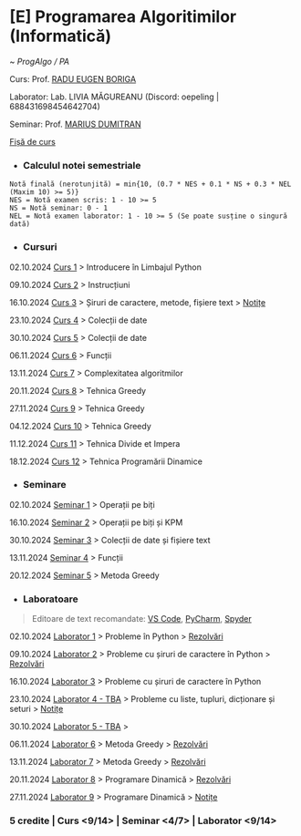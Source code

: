# [E] Programarea Algoritimilor (Informatică)
~ *ProgAlgo / PA*

Curs: Prof. [RADU EUGEN BORIGA](mailto:radu.boriga@fmi.unibuc.ro)

Laborator: Lab. LIVIA MĂGUREANU (Discord: oepeling | 688431698454642704)

Seminar: Prof. [MARIUS DUMITRAN](mailto:marius.dumitran@fmi.unibuc.ro)

[Fișă de curs](https://cursuri.fmi.unibuc.ro/api/uploads/db2457ca-bb89-499f-b779-566f35615f59.pdf)

* ### Calculul notei semestriale
```
Notă finală (nerotunjită) = min{10, (0.7 * NES + 0.1 * NS + 0.3 * NEL (Maxim 10) >= 5)}
NES = Notă examen scris: 1 - 10 >= 5
NS = Notă seminar: 0 - 1
NEL = Notă examen laborator: 1 - 10 >= 5 (Se poate susține o singură dată)
```

* ### Cursuri

02.10.2024 [Curs 1](https://github.com/vlaxcs/FMI-INFO-S15-2024-2027/blob/facdbd0dffd10407c98a4d70c8d31f29efc72e61/Anul%20I%20-%20Licen%C8%9B%C4%83/Semestrul%20I/Programarea%20Algoritmilor/Cursuri/01.%20Introducere%20%C3%AEn%20limbajul%20Python%20-%2002.10.2024.pdf) > Introducere în Limbajul Python

09.10.2024 [Curs 2](https://github.com/vlaxcs/FMI-INFO-S15-2024-2027/blob/facdbd0dffd10407c98a4d70c8d31f29efc72e61/Anul%20I%20-%20Licen%C8%9B%C4%83/Semestrul%20I/Programarea%20Algoritmilor/Cursuri/02.%20Instruc%C8%9Biuni%20-%2009.10.2024.pdf) > Instrucțiuni

16.10.2024 [Curs 3](https://github.com/vlaxcs/FMI-INFO-S15-2024-2027/blob/facdbd0dffd10407c98a4d70c8d31f29efc72e61/Anul%20I%20-%20Licen%C8%9B%C4%83/Semestrul%20I/Programarea%20Algoritmilor/Cursuri/03.%20%C8%98iruri%20de%20caractere%20-%2016.10.2024.pdf) > Șiruri de caractere, metode, fișiere text > [Notițe](https://colab.research.google.com/drive/15cNFjpqOmVooHKNp4fMlSMsmBbkX3HS7?usp=drive_link)

23.10.2024 [Curs 4](https://github.com/vlaxcs/FMI-INFO-S15-2024-2027/blob/main/Anul%20I%20-%20Licen%C8%9B%C4%83/Semestrul%20I/Programarea%20Algoritmilor/Cursuri/04.%20Colec%C8%9Bii%20de%20date%20-%2023.10.2024.pdf) > Colecții de date

30.10.2024 [Curs 5](https://github.com/vlaxcs/FMI-INFO-S15-2024-2027/blob/main/Anul%20I%20-%20Licen%C8%9B%C4%83/Semestrul%20I/Programarea%20Algoritmilor/Cursuri/05.%20Colec%C8%9Bii%20de%20date%20-%2030.10.2024.pdf) > Colecții de date

06.11.2024 [Curs 6](https://github.com/vlaxcs/FMI-INFO-S15-2024-2027/blob/main/Anul%20I%20-%20Licen%C8%9B%C4%83/Semestrul%20I/Programarea%20Algoritmilor/Cursuri/6.%20Func%C8%9Bii%20-%2006.11.2024.pdf) > Funcții

13.11.2024 [Curs 7](https://github.com/vlaxcs/FMI-INFO-S15-2024-2027/blob/main/Anul%20I%20-%20Licen%C8%9B%C4%83/Semestrul%20I/Programarea%20Algoritmilor/Cursuri/07.%20Complexitatea%20algoritmilor%20-%2013.11.2024.pdf) > Complexitatea algoritmilor

20.11.2024 [Curs 8](https://github.com/vlaxcs/FMI-INFO-S15-2024-2027/blob/main/Anul%20I%20-%20Licen%C8%9B%C4%83/Semestrul%20I/Programarea%20Algoritmilor/Cursuri/08.%20Tehnica%20Greedy%20-%2020.11.2024.pdf) > Tehnica Greedy

27.11.2024 [Curs 9](https://github.com/vlaxcs/FMI-INFO-S15-2024-2027/blob/main/Anul%20I%20-%20Licen%C8%9B%C4%83/Semestrul%20I/Programarea%20Algoritmilor/Cursuri/09.%20Tehnica%20Greedy%20-%2027.11.2024.pdf) > Tehnica Greedy

04.12.2024 [Curs 10](https://github.com/vlaxcs/FMI-INFO-S15-2024-2027/blob/main/Anul%20I%20-%20Licen%C8%9B%C4%83/Semestrul%20I/Programarea%20Algoritmilor/Cursuri/10.%20Tehnica%20Greedy%20-%2004.12.2024.pdf) > Tehnica Greedy

11.12.2024 [Curs 11](https://github.com/vlaxcs/FMI-INFO-S15-2024-2027/blob/main/Anul%20I%20-%20Licen%C8%9B%C4%83/Semestrul%20I/Programarea%20Algoritmilor/Cursuri/11.%20Divide%20et%20Impera%20-%2011.12.2024.pdf) > Tehnica Divide et Impera

18.12.2024 [Curs 12](https://github.com/vlaxcs/FMI-INFO-S15-2024-2027/blob/main/Anul%20I%20-%20Licen%C8%9B%C4%83/Semestrul%20I/Programarea%20Algoritmilor/Cursuri/12.%20Programarea%20Dinamic%C4%83%20-%2018.12.2024.pdf) > Tehnica Programării Dinamice

* ### Seminare

02.10.2024 [Seminar 1](https://github.com/vlaxcs/FMI-INFO-S15-2024-2027/blob/main/Anul%20I%20-%20Licen%C8%9B%C4%83/Semestrul%20I/Programarea%20Algoritmilor/Seminare/01.%20Operatori%20pe%20bi%C8%9Bi.pdf) > Operații pe biți

16.10.2024 [Seminar 2](https://github.com/vlaxcs/FMI-INFO-S15-2024-2027/blob/main/Anul%20I%20-%20Licen%C8%9B%C4%83/Semestrul%20I/Programarea%20Algoritmilor/Seminare/02.%20%C8%98iruri%20de%20caractere.pdf) > Operații pe biți și KPM

30.10.2024 [Seminar 3](https://github.com/vlaxcs/FMI-INFO-S15-2024-2027/blob/main/Anul%20I%20-%20Licen%C8%9B%C4%83/Semestrul%20I/Programarea%20Algoritmilor/Seminare/03.%20Colec%C8%9Bii%20de%20date.pdf) > Colecții de date și fișiere text

13.11.2024 [Seminar 4](https://github.com/vlaxcs/FMI-INFO-S15-2024-2027/blob/main/Anul%20I%20-%20Licen%C8%9B%C4%83/Semestrul%20I/Programarea%20Algoritmilor/Seminare/04.%20Func%C8%9Bii.pdf) > Funcții

20.12.2024 [Seminar 5](https://github.com/vlaxcs/FMI-INFO-S15-2024-2027/blob/main/Anul%20I%20-%20Licen%C8%9B%C4%83/Semestrul%20I/Programarea%20Algoritmilor/Seminare/05.%20Metoda%20Greedy.pdf) > Metoda Greedy

* ### Laboratoare

> Editoare de text recomandate: [VS Code](https://code.visualstudio.com/), [PyCharm](https://www.jetbrains.com/pycharm/), [Spyder](https://www.spyder-ide.org/download/)

02.10.2024 [Laborator 1](https://drive.google.com/file/d/1Pe9Tr6C3sq71aC8CJQAP_1qbWC9a58H3/view?usp=drive_link) > Probleme în Python > [Rezolvări](https://colab.research.google.com/drive/1KFsyaHOM2ntkz_JieAbd6gFjf_CvLFlu?usp=sharing)

09.10.2024 [Laborator 2](https://drive.google.com/file/d/1Z__b3GyzNZhzc3myyP0d1LkVhTPYc4wU/view?usp=drivesdk) > Probleme cu șiruri de caractere în Python > [Rezolvări](https://colab.research.google.com/drive/1qtJrnjnHxfoV-5dEAE8QrqYpwihymKnL)

16.10.2024 [Laborator 3](https://drive.google.com/file/d/1mTyRvPsV6OMnZGLSsnGbinzO0N0eB8mD/view?usp=drive_link) > Probleme cu șiruri de caractere în Python

23.10.2024 [Laborator 4 - TBA](TBA) > Probleme cu liste, tupluri, dicționare și seturi > [Notițe](https://colab.research.google.com/drive/1U0ahbZEHPTWPCi0B4Vzc9AviDSrQaej6?usp=sharing)

30.10.2024 [Laborator 5 - TBA](TBA) >

06.11.2024 [Laborator 6](https://paper.dropbox.com/doc/Laborator-6-7-Greedy-Bu5U4aO4GR5YShAGioBnn) > Metoda Greedy > [Rezolvări](https://drive.google.com/drive/u/1/folders/10GfTicF1EXHSZK4N1dHuGWPI0yYyq8cP)

13.11.2024 [Laborator 7](https://paper.dropbox.com/doc/Laborator-6-7-Greedy-Bu5U4aO4GR5YShAGioBnn) > Metoda Greedy > [Rezolvări](https://drive.google.com/drive/u/1/folders/10GfTicF1EXHSZK4N1dHuGWPI0yYyq8cP)

20.11.2024 [Laborator 8](https://paper.dropbox.com/doc/Laborator-8-9-DP-nkwlzh5XeZRG8GgVaq1LU) > Programare Dinamică > [Rezolvări](https://drive.google.com/drive/folders/1rzZxjjd2tsvLC9dZaScvZgpb6sFlMLAQ?usp=drive_link)

27.11.2024 [Laborator 9](https://paper.dropbox.com/doc/Laborator-8-9-DP-nkwlzh5XeZRG8GgVaq1LU) > Programare Dinamică > [Notițe](https://drive.google.com/drive/folders/13RoAewRWQH0OrosK05xh7YNPpykv-opq?usp=drive_link)

### **5 credite | Curs <9/14> | Seminar <4/7> | Laborator <9/14>**
